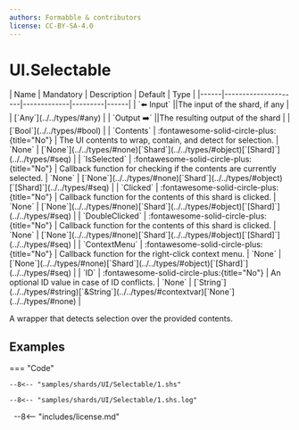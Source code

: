 ```yaml
---
authors: Formabble & contributors
license: CC-BY-SA-4.0
---
```



# UI.Selectable

<div class="sh-parameters" markdown="1">
| Name | Mandatory | Description | Default | Type |
|------|---------------------|-------------|---------|------|
| `⬅️ Input` ||The input of the shard, if any | | [`Any`](../../types/#any) |
| `Output ➡️` ||The resulting output of the shard | | [`Bool`](../../types/#bool) |
| `Contents` | :fontawesome-solid-circle-plus:{title="No"}  | The UI contents to wrap, contain, and detect for selection. | `None` | [`None`](../../types/#none)[`Shard`](../../types/#object)[`[Shard]`](../../types/#seq) |
| `IsSelected` | :fontawesome-solid-circle-plus:{title="No"}  | Callback function for checking if the contents are currently selected. | `None` | [`None`](../../types/#none)[`Shard`](../../types/#object)[`[Shard]`](../../types/#seq) |
| `Clicked` | :fontawesome-solid-circle-plus:{title="No"}  | Callback function for the contents of this shard is clicked. | `None` | [`None`](../../types/#none)[`Shard`](../../types/#object)[`[Shard]`](../../types/#seq) |
| `DoubleClicked` | :fontawesome-solid-circle-plus:{title="No"}  | Callback function for the contents of this shard is clicked. | `None` | [`None`](../../types/#none)[`Shard`](../../types/#object)[`[Shard]`](../../types/#seq) |
| `ContextMenu` | :fontawesome-solid-circle-plus:{title="No"}  | Callback function for the right-click context menu. | `None` | [`None`](../../types/#none)[`Shard`](../../types/#object)[`[Shard]`](../../types/#seq) |
| `ID` | :fontawesome-solid-circle-plus:{title="No"}  | An optional ID value in case of ID conflicts. | `None` | [`String`](../../types/#string)[`&String`](../../types/#contextvar)[`None`](../../types/#none) |

</div>

A wrapper that detects selection over the provided contents.

## Examples

=== "Code"

  ```x86asm linenums="1"
  --8<-- "samples/shards/UI/Selectable/1.shs"
  ```

  ```
  --8<-- "samples/shards/UI/Selectable/1.shs.log"
  ```
&nbsp;
--8<-- "includes/license.md"

